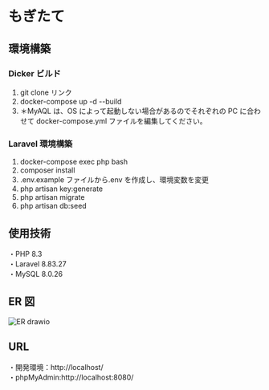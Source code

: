 # もぎたて

## 環境構築

### Dicker ビルド

1. git clone リンク
2. docker-compose up -d --build
3. ＊MyAQL は、OS によって起動しない場合があるのでそれぞれの PC に合わせて docker-compose.yml ファイルを編集してください。

### Laravel 環境構築

1. docker-compose exec php bash
2. composer install
3. .env.example ファイルから.env を作成し、環境変数を変更
4. php artisan key:generate
5. php artisan migrate
6. php artisan db:seed

## 使用技術

・PHP 8.3  
・Laravel 8.83.27  
・MySQL 8.0.26

## ER 図

![ER drawio](https://github.com/user-attachments/assets/39f1ac18-9a40-4a40-b582-17f56c2158a1)

## URL

・開発環境：http://localhost/  
・phpMyAdmin:http://localhost:8080/

